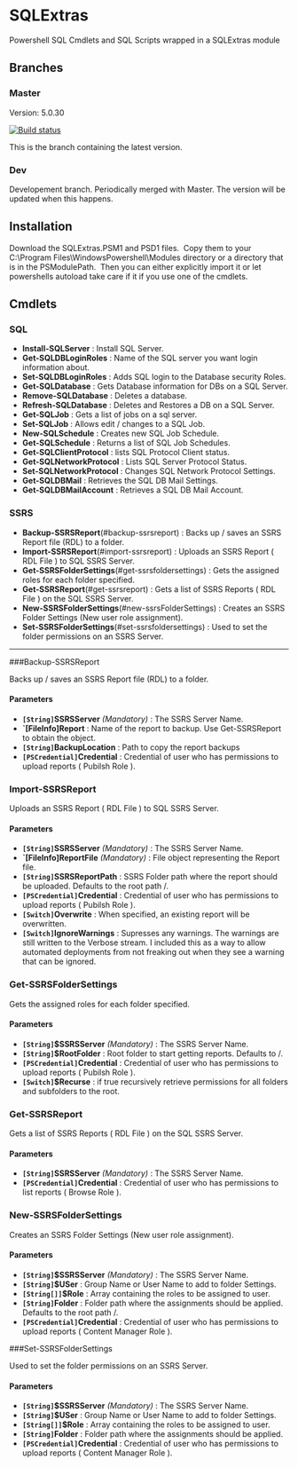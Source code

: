 # SQLExtras

Powershell SQL Cmdlets and SQL Scripts wrapped in a SQLExtras module

## Branches

### Master

Version: 5.0.30

[![Build status](https://ci.appveyor.com/api/projects/status/3r3ejc8y9pvjh9f3?svg=true)](https://ci.appveyor.com/project/jeffbuenting/sqlextras)

This is the branch containing the latest version.

### Dev

Developement branch.  Periodically merged with Master.  The version will be updated when this happens.

## Installation

Download the SQLExtras.PSM1 and PSD1 files.  Copy them to your C:\Program Files\WindowsPowershell\Modules directory or a directory that is in the PSModulePath.  Then you can either explicitly import it or let powershells autoload take care if it if you use one of the cmdlets.

## Cmdlets

### SQL

- **Install-SQLServer** : Install SQL Server.  
- **Get-SQLDBLoginRoles** :  Name of the SQL server you want login information about.  
- **Set-SQLDBLoginRoles** :  Adds SQL login to the Database security Roles.  
- **Get-SQLDatabase** :  Gets Database information for DBs on a SQL Server.  
- **Remove-SQLDatabase** : Deletes a database.  
- **Refresh-SQLDatabase** :  Deletes and Restores a DB on a SQL Server.  
- **Get-SQLJob** :  Gets a list of jobs on a sql server.  
- **Set-SQLJob** :  Allows edit / changes to a SQL Job.  
- **New-SQLSchedule** :  Creates new SQL Job Schedule.  
- **Get-SQLSchedule** :  Returns a list of SQL Job Schedules.  
- **Get-SQLClientProtocol** :  lists SQL Protocol Client status.  
- **Get-SQLNetworkProtocol** : Lists SQL Server Protocol Status.
- **Set-SQLNetworkProtocol** :   Changes SQL Network Protocol Settings.  
- **Get-SQLDBMail** :  Retrieves the SQL DB Mail Settings.  
- **Get-SQLDBMailAccount** :  Retrieves a SQL DB Mail Account. 

### SSRS

- **Backup-SSRSReport**(#backup-ssrsreport) : Backs up / saves an SSRS Report file (RDL) to a folder.
- **Import-SSRSReport**(#import-ssrsreport) : Uploads an SSRS Report ( RDL File ) to SQL SSRS Server.  
- **Get-SSRSFolderSettings**(#get-ssrsfoldersettings) : Gets the assigned roles for each folder specified.
- **Get-SSRSReport**(#get-ssrsreport) : Gets a list of SSRS Reports ( RDL File ) on the SQL SSRS Server.  
- **New-SSRSFolderSettings**(#new-ssrsFolderSettings) : Creates an SSRS Folder Settings (New user role assignment).
- **Set-SSRSFolderSettings**(#set-ssrsfoldersettings) : Used to set the folder permissions on an SSRS Server.

***

###Backup-SSRSReport

Backs up / saves an SSRS Report file (RDL) to a folder.

#### Parameters

- **`[String]`SSRSServer** _(Mandatory)_ : The SSRS Server Name.  
- **`[FileInfo]Report** : Name of the report to backup.  Use Get-SSRSReport to obtain the object.
- **`[String]`BackupLocation** : Path to copy the report backups
- **`[PSCredential]`Credential** : Credential of user who has permissions to upload reports ( Pubilsh Role ).

### Import-SSRSReport

Uploads an SSRS Report ( RDL File ) to SQL SSRS Server.

#### Parameters

- **`[String]`SSRSServer** _(Mandatory)_ : The SSRS Server Name.  
- **`[FileInfo]ReportFile** _(Mandatory)_ : File object representing the Report file.
- **`[String]`SSRSReportPath** : SSRS Folder path where the report should be uploaded.  Defaults to the root path /.
- **`[PSCredential]`Credential** : Credential of user who has permissions to upload reports ( Pubilsh Role ).
- **`[Switch]`Overwrite** : When specified, an existing report will be overwritten.
- **`[Switch]`IgnoreWarnings** : Supresses any warnings. The warnings are still written to the Verbose stream.  I included this as a way to allow automated deployments from not freaking out when they see a warning that can be ignored.

### Get-SSRSFolderSettings 

Gets the assigned roles for each folder specified.

#### Parameters

- **`[String]`$SSRSServer** _(Mandatory)_ : The SSRS Server Name.
- **`[String]`$RootFolder** : Root folder to start getting reports.  Defaults to /.
- **`[PSCredential]`Credential** : Credential of user who has permissions to upload reports ( Pubilsh Role ).
- **`[Switch]`$Recurse** : if true recursively retrieve permissions for all folders and subfolders to the root.

### Get-SSRSReport

Gets a list of SSRS Reports ( RDL File ) on the SQL SSRS Server. 

#### Parameters

- **`[String]`SSRSServer** _(Mandatory)_ : The SSRS Server Name.  
- **`[PSCredential]`Credential** : Credential of user who has permissions to list reports ( Browse Role ).

### New-SSRSFolderSettings

Creates an SSRS Folder Settings (New user role assignment).

#### Parameters

- **`[String]`$SSRSServer** _(Mandatory)_ : The SSRS Server Name.
- **`[String]`$USer** : Group Name or User Name to add to folder Settings.
- **`[String[]]`$Role** : Array containing the roles to be assigned to user.
- **`[String]`Folder** : Folder path where the assignments should be applied.  Defaults to the root path /.
- **`[PSCredential]`Credential** : Credential of user who has permissions to upload reports ( Content Manager Role ).

###Set-SSRSFolderSettings

Used to set the folder permissions on an SSRS Server.

#### Parameters

- **`[String]`$SSRSServer** _(Mandatory)_ : The SSRS Server Name.
- **`[String]`$USer** : Group Name or User Name to add to folder Settings.
- **`[String[]]`$Role** : Array containing the roles to be assigned to user.
- **`[String]`Folder** : Folder path where the assignments should be applied.
- **`[PSCredential]`Credential** : Credential of user who has permissions to upload reports ( Content Manager Role ).
